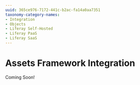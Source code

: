 ```yaml
---
uuid: 365ce976-7172-441c-b2ac-fa14a0aa7351
taxonomy-category-names:
- Integration
- Objects
- Liferay Self-Hosted
- Liferay PaaS
- Liferay SaaS
---
```

# Assets Framework Integration

Coming Soon!
